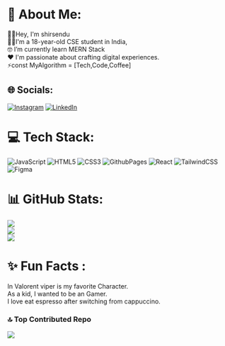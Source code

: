 # 💫 About Me:
 👋🏽Hey, I'm shirsendu<br>👩‍💻I'm a 18-year-old CSE student in India, <br>🤓 I’m currently learn MERN Stack<br>❤️ I'm passionate about crafting digital experiences.<br>⚡const MyAlgorithm = [Tech,Code,Coffee]


## 🌐 Socials:
[![Instagram](https://img.shields.io/badge/Instagram-%23E4405F.svg?logo=Instagram&logoColor=white)](https://instagram.com/shirsendu_das_29_) [![LinkedIn](https://img.shields.io/badge/LinkedIn-%230077B5.svg?logo=linkedin&logoColor=white)](https://linkedin.com/shirsendu-das-361b4b2b5) 

# 💻 Tech Stack:
![JavaScript](https://img.shields.io/badge/javascript-%23323330.svg?style=for-the-badge&logo=javascript&logoColor=%23F7DF1E) ![HTML5](https://img.shields.io/badge/html5-%23E34F26.svg?style=for-the-badge&logo=html5&logoColor=white) ![CSS3](https://img.shields.io/badge/css3-%231572B6.svg?style=for-the-badge&logo=css3&logoColor=white) ![GithubPages](https://img.shields.io/badge/github%20pages-121013?style=for-the-badge&logo=github&logoColor=white) ![React](https://img.shields.io/badge/react-%2320232a.svg?style=for-the-badge&logo=react&logoColor=%2361DAFB) ![TailwindCSS](https://img.shields.io/badge/tailwindcss-%2338B2AC.svg?style=for-the-badge&logo=tailwind-css&logoColor=white) ![Figma](https://img.shields.io/badge/figma-%23F24E1E.svg?style=for-the-badge&logo=figma&logoColor=white)
# 📊 GitHub Stats:
![](https://github-readme-stats.vercel.app/api?username=shirsenduda&theme=react&hide_border=false&include_all_commits=true&count_private=false)<br/>
![](https://github-readme-streak-stats.herokuapp.com/?user=shirsenduda&theme=react&hide_border=false)<br/>
![](https://github-readme-stats.vercel.app/api/top-langs/?username=shirsenduda&theme=react&hide_border=false&include_all_commits=true&count_private=false&layout=compact)


# ✨ Fun Facts : 
In Valorent viper is my favorite Character.<br> As a kid, I wanted to be an Gamer. <br> I love eat espresso after switching from cappuccino.



### 🔝 Top Contributed Repo
![](https://github-contributor-stats.vercel.app/api?username=shirsenduda&limit=5&theme=dark&combine_all_yearly_contributions=true)




